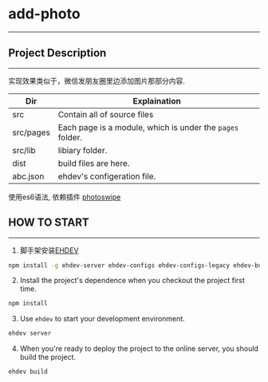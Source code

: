 # add-photo
---

## Project Description
---

实现效果类似于，微信发朋友圈里边添加图片那部分内容.


| Dir | Explaination |
| --- | --- |
| src | Contain all of source files |
| src/pages | Each page is a module, which is under the `pages` folder.  |
| src/lib | libiary folder. |
| dist | build files are here. |
| abc.json | ehdev's configeration file. |

使用es6语法, 依赖插件 [photoswipe](http://photoswipe.com/)


## HOW TO START
---

1. 脚手架安装[EHDEV](https://github.com/EHDFE/ehdev)

```sh
npm install -g ehdev-server ehdev-configs ehdev-configs-legacy ehdev-build ehdev

```

2. Install the project's dependence when you checkout the project first time.

```sh
npm install
```

3. Use `ehdev` to start your development environment.

```sh
ehdev server
```

4. When you're ready to deploy the project to the online server, you should build the project.

```sh
ehdev build
```
